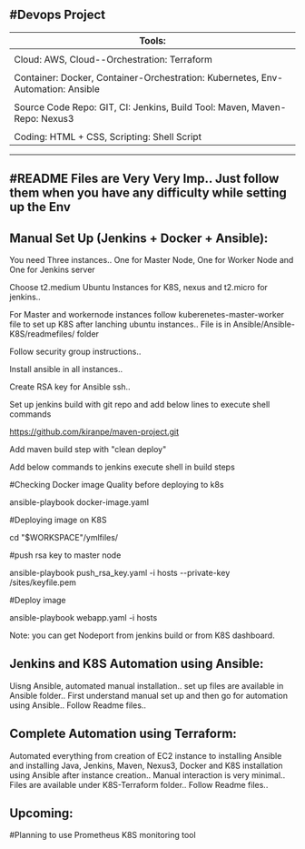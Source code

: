 #Devops Project
------------------------------------------------------------------------------------------------
| Tools:                                                                                       |
| ------                                                                                       |
|                                                                                              |
| Cloud: AWS,    Cloud--Orchestration: Terraform                                               |
|                                                                                              |
| Container: Docker,   Container-Orchestration: Kubernetes,  Env-Automation: Ansible           |
|                                                                                              |
| Source Code Repo: GIT,  CI: Jenkins,   Build Tool: Maven,   Maven-Repo: Nexus3               |
|                                                                                              |
| Coding: HTML + CSS,   Scripting: Shell Script                                                |
------------------------------------------------------------------------------------------------

#README Files are Very Very Imp.. Just follow them when you have any difficulty while setting up the Env
----------------------------------------------------------------------------------------------------------

Manual Set Up (Jenkins + Docker + Ansible):
--------------------------------------------
You need Three instances.. One for Master Node, One for Worker Node and One for Jenkins server

Choose t2.medium Ubuntu Instances for K8S, nexus and t2.micro for jenkins..

For Master and workernode instances follow kuberenetes-master-worker file to set up K8S after lanching ubuntu instances.. File is in Ansible/Ansible-K8S/readmefiles/ folder

Follow security group instructions..

Install ansible in all instances..

Create RSA key for Ansible ssh..

Set up jenkins build with git repo and add below lines to execute shell commands

https://github.com/kiranpe/maven-project.git

Add maven build step with "clean deploy"

Add below commands to jenkins execute shell in build steps

#Checking Docker image Quality before deploying to k8s

ansible-playbook docker-image.yaml

#Deploying image on K8S

cd "$WORKSPACE"/ymlfiles/

#push rsa key to master node

ansible-playbook push_rsa_key.yaml -i hosts --private-key /sites/keyfile.pem

#Deploy image

ansible-playbook webapp.yaml -i hosts

Note: you can get Nodeport from jenkins build or from K8S dashboard. 

Jenkins and K8S Automation using Ansible:
------------------------------------------

Uisng Ansible, automated manual installation.. set up files are available in Ansible folder.. First understand manual set up and then go for automation using Ansible.. Follow Readme files..

Complete Automation using Terraform:
-------------------------------------
Automated everything from creation of EC2 instance to installing Ansible and installing Java, Jenkins, Maven, Nexus3, Docker and K8S installation using Ansible after instance creation.. Manual interaction is very minimal.. Files are available under K8S-Terraform folder.. Follow Readme files..

Upcoming:
-----------

#Planning to use Prometheus K8S monitoring tool
